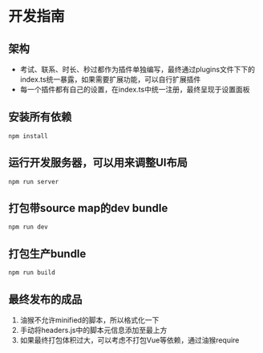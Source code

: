 # 开发指南

## 架构
  - 考试、联系、时长、秒过都作为插件单独编写，最终通过plugins文件下下的index.ts统一暴露，如果需要扩展功能，可以自行扩展插件
  - 每一个插件都有自己的设置，在index.ts中统一注册，最终呈现于设置面板

## 安装所有依赖
```
npm install
```

## 运行开发服务器，可以用来调整UI布局
```
npm run server
```

## 打包带source map的dev bundle
```
npm run dev
```

## 打包生产bundle
```
npm run build
```

## 最终发布的成品
1. 油猴不允许minified的脚本，所以格式化一下
2. 手动将headers.js中的脚本元信息添加至最上方
3. 如果最终打包体积过大，可以考虑不打包Vue等依赖，通过油猴require
